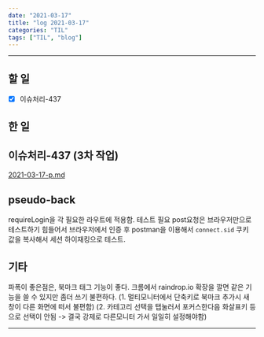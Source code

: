 ```yaml
---
date: "2021-03-17"
title: "log 2021-03-17"
categories: "TIL"
tags: ["TIL", "blog"]
---
```


----------

## 할 일

- [x] 이슈처리-437

## 한 일

## 이슈처리-437 (3차 작업)

[2021-03-17-p.md](./2021-03-17-p.md)

## pseudo-back

requireLogin을 각 필요한 라우트에 적용함. 테스트 필요
post요청은 브라우저만으로 테스트하기 힘들어서 브라우저에서 인증 후 postman을 이용해서 `connect.sid` 쿠키 값을 복사해서 세션 하이재킹으로 테스트.

## 기타

파폭이 좋은점은, 북마크 태그 기능이 좋다. 크롬에서 raindrop.io 확장을 깔면 같은 기능을 쓸 수 있지만 좀더 쓰기 불편하다.
(1. 멀티모니터에서 단축키로 북마크 추가시 새창이 다른 화면에 떠서 불편함)
(2. 카테고리 선택을 탭눌러서 포커스한다음 화살표키 등으로 선택이 안됨 -> 결국 강제로 다른모니터 가서 일일히 설정해야함)

----------
